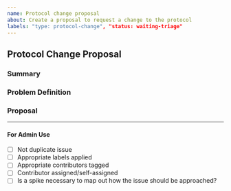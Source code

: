```yaml
---
name: Protocol change proposal
about: Create a proposal to request a change to the protocol
labels: "type: protocol-change", "status: waiting-triage"
---
```


<!-- < < < < < < < < < < < < < < < < < < < < < < < < < < < < < < < < < ☺ 
v                            ✰  Thanks for opening an issue! ✰    
v    Before smashing the submit button please review the template.
v    Word of caution: Under-specified proposals may be rejected 
v                     without deliberation 
☺ > > > > > > > > > > > > > > > > > > > > > > > > > > > > > > > > >  -->

## Protocol Change Proposal

### Summary

<!-- Short, concise description of the proposed change -->

### Problem Definition

<!-- Why do we need this change?
What problems may be addressed by introducing this change?
What benefits does ICS stand to gain by including this change?
Are there any disadvantages of including this change? -->

### Proposal

<!-- Detailed description of requirements of implementation -->

____

#### For Admin Use

- [ ] Not duplicate issue
- [ ] Appropriate labels applied
- [ ] Appropriate contributors tagged
- [ ] Contributor assigned/self-assigned
- [ ] Is a spike necessary to map out how the issue should be approached?